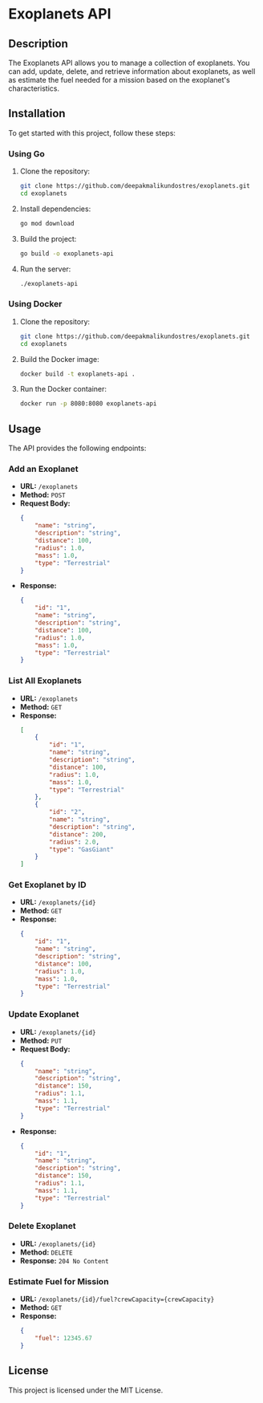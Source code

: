 # Exoplanets API

## Description
The Exoplanets API allows you to manage a collection of exoplanets. You can add, update, delete, and retrieve information about exoplanets, as well as estimate the fuel needed for a mission based on the exoplanet's characteristics.

## Installation
To get started with this project, follow these steps:

### Using Go

1. Clone the repository:
    ```sh
    git clone https://github.com/deepakmalikundostres/exoplanets.git
    cd exoplanets
    ```

2. Install dependencies:
    ```sh
    go mod download
    ```

3. Build the project:
    ```sh
    go build -o exoplanets-api
    ```

4. Run the server:
    ```sh
    ./exoplanets-api
    ```

### Using Docker

1. Clone the repository:
    ```sh
    git clone https://github.com/deepakmalikundostres/exoplanets.git
    cd exoplanets
    ```

2. Build the Docker image:
    ```sh
    docker build -t exoplanets-api .
    ```

3. Run the Docker container:
    ```sh
    docker run -p 8080:8080 exoplanets-api
    ```

## Usage
The API provides the following endpoints:

### Add an Exoplanet
- **URL:** `/exoplanets`
- **Method:** `POST`
- **Request Body:**
    ```json
    {
        "name": "string",
        "description": "string",
        "distance": 100,
        "radius": 1.0,
        "mass": 1.0,
        "type": "Terrestrial"
    }
    ```
- **Response:**
    ```json
    {
        "id": "1",
        "name": "string",
        "description": "string",
        "distance": 100,
        "radius": 1.0,
        "mass": 1.0,
        "type": "Terrestrial"
    }
    ```

### List All Exoplanets
- **URL:** `/exoplanets`
- **Method:** `GET`
- **Response:**
    ```json
    [
        {
            "id": "1",
            "name": "string",
            "description": "string",
            "distance": 100,
            "radius": 1.0,
            "mass": 1.0,
            "type": "Terrestrial"
        },
        {
            "id": "2",
            "name": "string",
            "description": "string",
            "distance": 200,
            "radius": 2.0,
            "type": "GasGiant"
        }
    ]
    ```

### Get Exoplanet by ID
- **URL:** `/exoplanets/{id}`
- **Method:** `GET`
- **Response:**
    ```json
    {
        "id": "1",
        "name": "string",
        "description": "string",
        "distance": 100,
        "radius": 1.0,
        "mass": 1.0,
        "type": "Terrestrial"
    }
    ```

### Update Exoplanet
- **URL:** `/exoplanets/{id}`
- **Method:** `PUT`
- **Request Body:**
    ```json
    {
        "name": "string",
        "description": "string",
        "distance": 150,
        "radius": 1.1,
        "mass": 1.1,
        "type": "Terrestrial"
    }
    ```
- **Response:**
    ```json
    {
        "id": "1",
        "name": "string",
        "description": "string",
        "distance": 150,
        "radius": 1.1,
        "mass": 1.1,
        "type": "Terrestrial"
    }
    ```

### Delete Exoplanet
- **URL:** `/exoplanets/{id}`
- **Method:** `DELETE`
- **Response:** `204 No Content`

### Estimate Fuel for Mission
- **URL:** `/exoplanets/{id}/fuel?crewCapacity={crewCapacity}`
- **Method:** `GET`
- **Response:**
    ```json
    {
        "fuel": 12345.67
    }
    ```

## License
This project is licensed under the MIT License.
